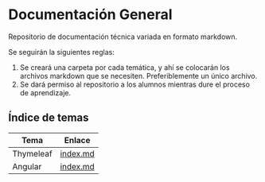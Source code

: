 # Documentación General
Repositorio de documentación técnica variada en formato markdown. 

Se seguirán la siguientes reglas:
1. Se creará una carpeta por cada temática, y ahí se colocarán los archivos markdown que se necesiten. Preferiblemente un único archivo.
2. Se dará permiso al repositorio a los alumnos mientras dure el proceso de aprendizaje.

## Índice de temas

| Tema | Enlace |
|-- | -- |
| Thymeleaf | [index.md](https://github.com/borilio/documentacion-general/blob/main/thymeleaf/index.md) |
| Angular |   [index.md](https://github.com/borilio/documentacion-general/blob/main/angular/index.md)|

